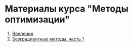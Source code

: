 # Материалы курса "Методы оптимизации"

1. [Введение](./01-Intro/01-Intro.ipynb)
2. [Безградиентные методы, часть 1](./02-LocalSearch/02-LocalSearch.ipynb)
